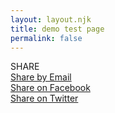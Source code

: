 ```yaml
---
layout: layout.njk
title: demo test page
permalink: false
---
```

<!-- share area code -->
<div class="webny-share">
      <div class="webny-action-share-label">SHARE</div>
      <div class="webny-action-share-button">
        <a aria-label="Email" href="mailto:?Subject=Visit the Empire State Plaza &amp; New York State Capitol: Empire State Plaza Art Collection&amp;Body=https://empirestateplaza.ny.gov/art">
        <span class="icon-email"></span>
        <span class="icon-share_no-css">Share by Email</span>
        </a>
      </div>
      <div class="webny-action-share-button">
        <a aria-label="Facebook" href="http://www.facebook.com/share.php?u=https://empirestateplaza.ny.gov/art" target="_blank">
        <span class="icon-facebook"></span>
        <span class="icon-share_no-css">Share on Facebook</span>
        </a>
      </div>
      <div class="webny-action-share-button">
        <a aria-label="Twitter" href="https://twitter.com/intent/tweet?text=Empire State Plaza Art Collection&amp;url=https://empirestateplaza.ny.gov/art" target="_blank">
        <span class="icon-twitter"></span>
        <span class="icon-share_no-css">Share on Twitter</span>
        </a>
      </div>
</div>

<!-- corresponding new style -->
<style>
    icon-share_no-css {
        display: none;
    }
</style>




